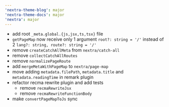 ```yaml
---
'nextra-theme-blog': major
'nextra-theme-docs': major
'nextra': major
---
```


- add root `_meta.global.{js,jsx,ts,tsx}` file
- `getPageMap` now receive only 1 argument `root?: string = '/'` instead of 2 `lang?: string, route?: string = '/'`
- remove `createCatchAllMeta` from `nextra/catch-all`
- remove `collectCatchAllRoutes`
- remove `normalizePageRoute`
- add `mergeMetaWithPageMap` to `nextra/page-map`
- move adding `metadata.filePath`, `metadata.title` and `metadata.readingTime` in remark plugin
- refactor recma rewrite plugin and add tests
  - remove `recmaRewriteJsx`
  - remove `recmaRewriteFunctionBody`
- make `convertPageMapToJs` sync
